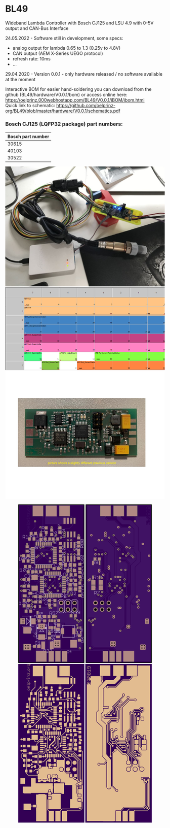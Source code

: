 # BL49
Wideband Lambda Controller with Bosch CJ125 and LSU 4.9 with 0-5V output and CAN-Bus Interface<br/>

24.05.2022 - Software still in development, some specs:
- analog output for lambda 0.65 to 1.3 (0.25v to 4.8V)
- CAN output (AEM X-Series UEGO protocol)
- refresh rate: 10ms
- ...

29.04.2020 - Version 0.0.1 - only hardware released / no software available at the moment<br/>

Interactive BOM for easier hand-soldering you can download from the github (BL49/hardware/V0.0.1/bom)
or access online here: https://oelprinz.000webhostapp.com/BL49/V0.0.1/iBOM/ibom.html <br/>
Quick link to schematic: https://github.com/oelprinz-org/BL49/blob/master/hardware/V0.0.1/schematics.pdf <br/>

### Bosch CJ125 (LQFP32 package) part numbers:

|Bosch part number|
|:----------------|
|30615|
|40103|
|30522|

<img src="hardware/Datasheet/bl49_01.jpg" title="software still in development">

<img src="hardware/Datasheet/can_layout.png" title="AEM X-Series layout">

<img src="hardware/V0.0.1/V0.0.0_assembled.jpeg" title="Assembled Prototype">
<p align="center">
  <img src="hardware/V0.0.1/top.png" title="Top Side">
  <img src="hardware/V0.0.1/bottom.png" alt="accessibility text"><br/>
    <img src="hardware/V0.0.1/top_layer.png" title="Top Side">
  <img src="hardware/V0.0.1/bottom_layer.png" alt="accessibility text">
</p>
